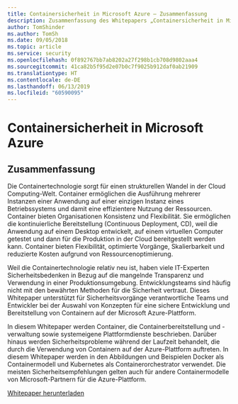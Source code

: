 ```yaml
---
title: Containersicherheit in Microsoft Azure – Zusammenfassung
description: Zusammenfassung des Whitepapers „Containersicherheit in Microsoft Azure“.
author: TomShinder
ms.author: TomSh
ms.date: 09/05/2018
ms.topic: article
ms.service: security
ms.openlocfilehash: 0f892767bb7ab8202a27f298b1cb708d9802aaa4
ms.sourcegitcommit: 41ca82b5f95d2e07b0c7f9025b912daf0ab21909
ms.translationtype: HT
ms.contentlocale: de-DE
ms.lasthandoff: 06/13/2019
ms.locfileid: "60590095"
---
```

# <a name="container-security-in-microsoft-azure"></a>Containersicherheit in Microsoft Azure
## <a name="abstract"></a>Zusammenfassung

Die Containertechnologie sorgt für einen strukturellen Wandel in der Cloud Computing-Welt. Container ermöglichen die Ausführung mehrerer Instanzen einer Anwendung auf einer einzigen Instanz eines Betriebssystems und damit eine effizientere Nutzung der Ressourcen. Container bieten Organisationen Konsistenz und Flexibilität. Sie ermöglichen die kontinuierliche Bereitstellung (Continuous Deployment, CD), weil die Anwendung auf einem Desktop entwickelt, auf einem virtuellen Computer getestet und dann für die Produktion in der Cloud bereitgestellt werden kann. Container bieten Flexibilität, optimierte Vorgänge, Skalierbarkeit und reduzierte Kosten aufgrund von Ressourcenoptimierung.

Weil die Containertechnologie relativ neu ist, haben viele IT-Experten Sicherheitsbedenken in Bezug auf die mangelnde Transparenz und Verwendung in einer Produktionsumgebung. Entwicklungsteams sind häufig nicht mit den bewährten Methoden für die Sicherheit vertraut. Dieses Whitepaper unterstützt für Sicherheitsvorgänge verantwortliche Teams und Entwickler bei der Auswahl von Konzepten für eine sichere Entwicklung und Bereitstellung von Containern auf der Microsoft Azure-Plattform.

In diesem Whitepaper werden Container, die Containerbereitstellung und -verwaltung sowie systemeigene Plattformdienste beschrieben. Darüber hinaus werden Sicherheitsprobleme während der Laufzeit behandelt, die durch die Verwendung von Containern auf der Azure-Plattform auftreten. In diesem Whitepaper werden in den Abbildungen und Beispielen Docker als Containermodell und Kubernetes als Containerorchestrator verwendet. Die meisten Sicherheitsempfehlungen gelten auch für andere Containermodelle von Microsoft-Partnern für die Azure-Plattform.

[Whitepaper herunterladen](https://azure.microsoft.com/mediahandler/files/resourcefiles/container-security-in-microsoft-azure/Open%20Container%20Security%20in%20Microsoft%20Azure.pdf)
